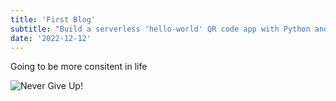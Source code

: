 ```yaml
---
title: 'First Blog'
subtitle: "Build a serverless 'hello-world' QR code app with Python and AWS."
date: '2022-12-12'
---
```


Going to be more consitent in life

![Never Give Up!](/images/never-give-up.jpg)
